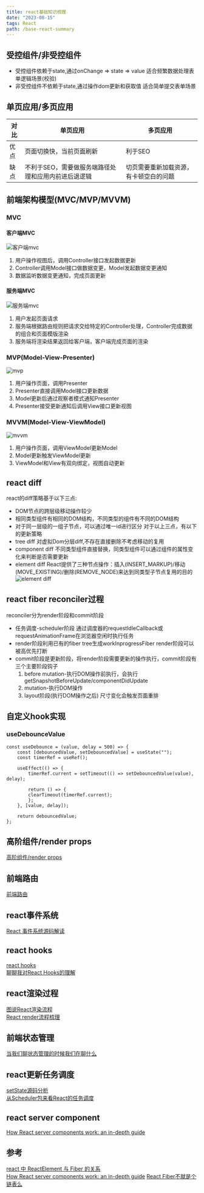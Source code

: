 ```yaml
---
title: react基础知识梳理
date: "2023-08-15"
tags: React
path: /base-react-summary
---
```



## 受控组件/非受控组件

* 受控组件依赖于state,通过onChange => state => value 适合频繁数据处理表单逻辑场景(校验)
* 非受控组件不依赖于state,通过操作dom更新和获取值 适合简单提交表单场景

## 单页应用/多页应用
| 对比 | 单页应用 | 多页应用 |
| ------ | ------ | ------ | 
| 优点 | 页面切换快，当前页面刷新  | 利于SEO |
| 缺点 | 不利于SEO，需要做服务端路径处理和应用内前进后退逻辑 | 切页需要重新加载资源，有卡顿空白的问题 |
 
## 前端架构模型(MVC/MVP/MVVM)

### MVC 
#### 客户端MVC  
![客户端mvc](./reactBase/mvc.png)  
1. 用户操作视图后，调用Controller接口发起数据更新
2. Controller调用Model接口做数据变更，Model发起数据变更通知
3. 数据监听数据变更通知，完成页面更新

#### 服务端MVC
![服务端mvc](./reactBase/serverMvc.png)  
1. 用户发起页面请求
2. 服务端根据路由规则把请求交给特定的Controller处理，Controller完成数据的组合和页面模版渲染
3. 服务端将渲染结果返回给客户端，客户端完成页面的渲染

### MVP(Model-View-Presenter)  
![mvp](./reactBase/mvp.png)  
1. 用户操作页面，调用Presenter
2. Presenter直接调用Model接口更新数据
3. Model更新后通过观察者模式通知Presenter
4. Presenter接受更新通知后调用View接口更新视图

### MVVM(Model-View-ViewModel)   
![mvvm](./reactBase/mvvm.png)  
1. 用户操作页面，调用ViewModel更新Model
2. Model更新触发ViewModel更新
3. ViewModel和View有双向绑定，视图自动更新

## react diff
react的diff策略基于以下三点:
* DOM节点的跨层级移动操作较少
* 相同类型组件有相同的DOM结构，不同类型的组件有不同的DOM结构
* 对于同一层级的一组子节点，可以通过唯一id进行区分
对于以上三点，有以下的更新策略
* tree diff 对虚拟Dom分层diff,不存在直接删除不考虑移动的复用
* component diff  不同类型组件直接替换，同类型组件可以通过组件的属性变化来判断是否需要更新
* element diff React提供了三种节点操作：插入(INSERT_MARKUP)/移动(MOVE_EXISTING)/删除(REMOVE_NODE)来达到同类型子节点复用的目的
![element diff](./reactBase/elementDiff.png) 


## react fiber reconciler过程
reconciler分为render阶段和commit阶段
* 任务调度-scheduler阶段  通过调度器的requestIdleCallback或requestAnimationFrame在浏览器空闲时执行任务
* render阶段利用已有的fiber tree生成workInprogressFiber render阶段可以被高优先打断
* commit阶段是更新阶段，将render阶段需要更新的操作执行，commit阶段有三个主要阶段钩子
    1. before mutation-执行DOM操作前执行，会执行getSnapshotBeforeUpdate/componentDidUpdate
    2. mutation-执行DOM操作
    3. layout阶段(执行DOM操作之后) 尺寸变化会触发页面重排


## 自定义hook实现

### useDebounceValue


    const useDebounce = (value, delay = 500) => {
        const [debouncedValue, setDebouncedValue] = useState("");
        const timerRef = useRef();

        useEffect(() => {
            timerRef.current = setTimeout(() => setDebouncedValue(value), delay);

            return () => {
            clearTimeout(timerRef.current);
            };
        }, [value, delay]);

        return debouncedValue;
    };

## 高阶组件/render props
[高阶组件/render props](https://icantunderstand.github.io/blog/react-hoc)

## 前端路由
[前端路由](https://icantunderstand.github.io/blog/history)

## react事件系统
[React 事件系统源码解读](https://icantunderstand.github.io/blog/react-event)

## react hooks
[react hooks](https://icantunderstand.github.io/blog/react-hooks)  
[聊聊我对React Hooks的理解](https://icantunderstand.github.io/blog/thinking-in-react)

## react渲染过程
[图说React渲染流程](https://icantunderstand.github.io/blog/react-render-interpretation)  
[React render流程梳理](https://icantunderstand.github.io/blog/react-render)

## 前端状态管理
[当我们聊状态管理的时候我们在聊什么](https://icantunderstand.github.io/blog/state-control)

## react更新任务调度
[setState源码分析](https://icantunderstand.github.io/blog/react-setstate)  
[从Scheduler包来看React的任务调度](https://icantunderstand.github.io/blog/react-scheduler)

## react server component
[How React server components work: an in-depth guide](https://www.plasmic.app/blog/how-react-server-components-work)

## 参考

[react 中 ReactElement 与 Fiber 的关系](https://juejin.cn/post/7099810539315920926)  
[How React server components work: an in-depth guide](https://www.plasmic.app/blog/how-react-server-components-work) 
[React Fiber不就是个链表么](https://juejin.cn/post/7159118990999191582)  
